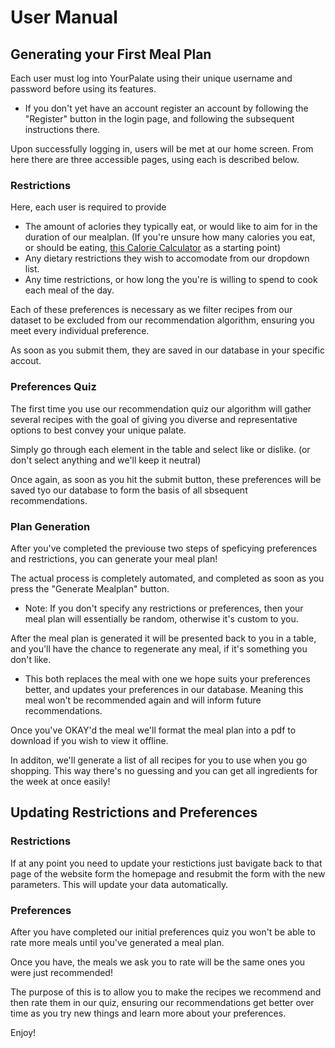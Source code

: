 # User Manual
## Generating your First Meal Plan
Each user must log into YourPalate using their unique username and password before using its features.
- If you don't yet have an account register an account by following the "Register" button in the login page, and following the subsequent instructions there.

Upon successfully logging in, users will be met at our home screen. From here there are three accessible pages, using each is described below.

### Restrictions
Here, each user is required to provide 
- The amount of aclories they typically eat, or would like to aim for in the duration of our mealplan. (If you're unsure how many calories you eat, or should be eating, [this Calorie Calculator](https://www.calculator.net/calorie-calculator.html) as a starting point)
- Any dietary restrictions they wish to accomodate from our dropdown list.
- Any time restrictions, or how long the you're is willing to spend to cook each meal of the day.

Each of these preferences is necessary as we filter recipes from our dataset to be excluded from our recommendation algorithm, ensuring you meet every individual preference.

As soon as you submit them, they are saved in our database in your specific accout.

### Preferences Quiz
The first time you use our recommendation quiz our algorithm will gather several recipes with the goal of giving you diverse and representative options to best convey your unique palate.

Simply go through each element in the table and select like or dislike. (or don't select anything and we'll keep it neutral)

Once again, as soon as you hit the submit button, these preferences will be saved tyo our database to form the basis of all sbsequent recommendations.

### Plan Generation

After you've completed the previouse two steps of speficying preferences and restrictions, you can generate your meal plan!

The actual process is completely automated, and completed as soon as you press the "Generate Mealplan" button.
- Note: If you don't specify any restrictions or preferences, then your meal plan will essentially be random, otherwise it's custom to you.

After the meal plan is generated it will be presented back to you in a table, and you'll have the chance to regenerate any meal, if it's something you don't like.
- This both replaces the meal with one we hope suits your preferences better, and updates your preferences in our database. Meaning this meal won't be recommended again and will inform future recommendations.

Once you've OKAY'd the meal we'll format the meal plan into a pdf to download if you wish to view it offline. 

In additon, we'll generate a list of all recipes for you to use when you go shopping. This way there's no guessing and you can get all ingredients for the week at once easily!

## Updating Restrictions and Preferences
### Restrictions
If at any point you need to update your restictions just bavigate back to that page of the website form the homepage and resubmit the form with the new parameters.
This will update your data automatically.

### Preferences
After you have completed our initial preferences quiz you won't be able to rate more meals until you've generated a meal plan.

Once you have, the meals we ask you to rate will be the same ones you were just recommended!

The purpose of this is to allow you to make the recipes we recommend and then rate them in our quiz, ensuring our recommendations get better over time as you try new things and learn more about your preferences.

Enjoy!
